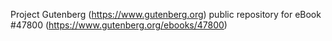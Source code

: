 Project Gutenberg (https://www.gutenberg.org) public repository for eBook #47800 (https://www.gutenberg.org/ebooks/47800)
